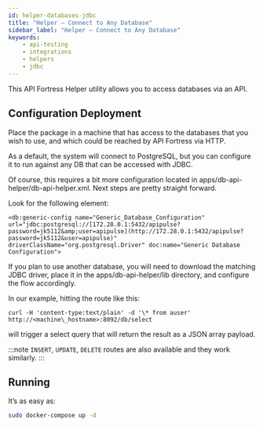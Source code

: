 ```yaml
---
id: helper-databases-jdbc
title: "Helper – Connect to Any Database"
sidebar_label: "Helper – Connect to Any Database"
keywords:
    - api-testing
    - integrations
    - helpers
    - jdbc
---
```


This API Fortress Helper utility allows you to access databases via an API.

## Configuration Deployment

Place the package in a machine that has access to the databases that you wish to use, and which could be reached by API Fortress via HTTP.

As a default, the system will connect to PostgreSQL, but you can configure it to run against any DB that can be accessed with JDBC.

Of course, this requires a bit more configuration located in apps/db-api-helper/db-api-helper.xml. Next steps are pretty straight forward.

Look for the following element:
```
<db:generic-config name="Generic_Database_Configuration" url="jdbc:postgresql://[172.28.0.1:5432/apipulse?password=jk5112&amp;user=apipulse](http://172.28.0.1:5432/apipulse?password=jk5112&user=apipulse)" driverClassName="org.postgresql.Driver" doc:name="Generic Database Configuration"> 
```
If you plan to use another database, you will need to download the matching JDBC driver, place it in the apps/db-api-helper/lib directory, and configure the flow accordingly.

In our example, hitting the route like this:

```
curl -H 'content-type:text/plain' -d '\* from auser' http://<machine\_hostname>:8092/db/select
```

will trigger a select query that will return the result as a JSON array payload. 

:::note
`INSERT`, `UPDATE`, `DELETE` routes are also available and they work similarly.
:::

## Running  
  
It’s as easy as:

```bash
sudo docker-compose up -d
```
